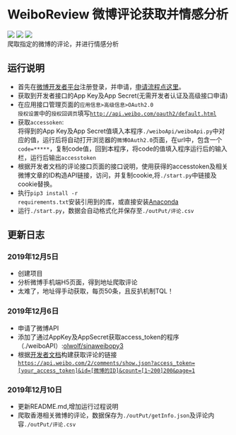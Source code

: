 # WeiboReview  微博评论获取并情感分析    
![](https://img.shields.io/badge/python-3.7-green) ![](https://img.shields.io/badge/weiboAPI-sinaweibopy3-green) ![](https://img.shields.io/badge/Visualization-PyEcharts-green)         
爬取指定的微博的评论，并进行情感分析    
## 运行说明    
* 首先在[微博开发者平台](https://open.weibo.com)注册登录，并申请，[申请流程点这里](https://www.douban.com/note/449162780/)。
* 获取到开发者接口的App Key及App Secret(无需开发者认证及高级接口申请)
* 在应用接口管理页面的<code>应用信息>高级信息>OAuth2.0 授权设置</code>中的<code>授权回调页</code>填写<code>http://api.weibo.com/oauth2/default.html</code>
* 获取<code>accessoken</code>:    
将得到的App Key及App Secret值填入本程序<code>./weiboApi/weiboApi.py</code>中对应的值，运行后将自动打开浏览器的<code>微博OAuth2.0</code>页面，在url中，包含一个<code>code=*****</code>，复制code值，回到本程序，将code的值填入程序运行后的输入栏，运行后输出<code>accesstoken</code>
* 根据开发者文档的评论接口页面的接口说明，使用获得的accesstoken及相关微博文章的ID构造API链接，访问，并复制cookie,将<code>./start.py</code>中链接及cookie替换。
* 执行<code>pip3 install -r requirements.txt</code>安装引用到的库，或直接安装[Anaconda](https://www.anaconda.com/)
* 运行<code>./start.py</code>，数据会自动格式化并保存至<code>./outPut/评论.csv</code>
## 更新日志    
### 2019年12月5日    
* 创建项目
* 分析微博手机端H5页面，得到地址爬取评论
* 太难了，地址得手动获取，每页50条，且反扒机制TQL！    
### 2019年12月6日
* 申请了微博API
* 添加了通过AppKey及AppSecret获取access_token的程序（./weiboAPI）:[olwolf/sinaweibopy3](https://github.com/olwolf/sinaweibopy3)
* 根据[开发者文档](https://open.weibo.com/wiki/2/comments/show)构建获取评论的链接    
<code>https://api.weibo.com/2/comments/show.json?access_token=[your_access_token]&id=[微博的ID]&count=[1~200]200&page=1</code>
### 2019年12月10日
* 更新README.md,增加运行过程说明
* 爬取香港相关微博的评论，数据保存为<code>./outPut/getInfo.json</code>及评论内容<code>./outPut/评论.csv</code>
